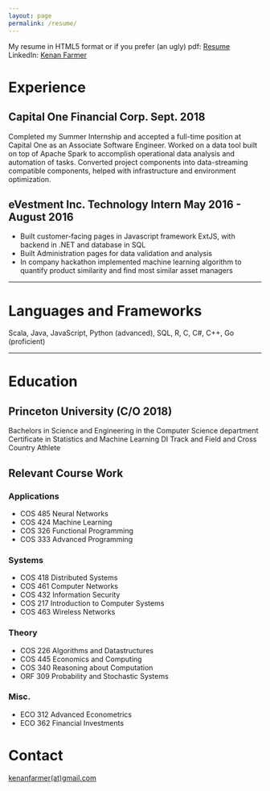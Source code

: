 ```yaml
---
layout: page
permalink: /resume/
---
```


My resume in HTML5 format or if you prefer (an ugly) pdf: <a href="{{ site.baseurl }}/resume.pdf">Resume</a>  
LinkedIn: [Kenan Farmer](www.linkedin.com/in/kenan-j-farmer)

# Experience
## Capital One Financial Corp.    Sept. 2018
Completed my Summer Internship and accepted a full-time position at Capital One as an Associate Software Engineer.
Worked on a data tool built on top of Apache Spark to accomplish operational data analysis and automation of tasks.
Converted project components into data-streaming compatible components, helped with infrastructure and environment optimization.

## eVestment Inc. Technology Intern 	     May 2016 - August 2016
* Built customer-facing pages in Javascript framework ExtJS, with backend in .NET and database in SQL  
* Built Administration pages for data validation and analysis  
* In company hackathon implemented machine learning algorithm to quantify product similarity and find most similar asset managers  

<hr>

# Languages and Frameworks
<!-- TODO -->
Scala, Java,  JavaScript,  Python (advanced), SQL, R, C, C#, C++, Go (proficient)

<hr>

# Education
## Princeton University (C/O 2018)
Bachelors in Science and Engineering in the Computer Science department
Certificate in Statistics and Machine Learning
DI Track and Field and Cross Country Athlete

## Relevant Course Work
### Applications
- COS 485 Neural Networks
- COS 424 Machine Learning
- COS 326 Functional Programming
- COS 333 Advanced Programming

### Systems
- COS 418 Distributed Systems
- COS 461 Computer Networks
- COS 432 Information Security
- COS 217 Introduction to Computer Systems
- COS 463 Wireless Networks

### Theory
- COS 226 Algorithms and Datastructures
- COS 445 Economics and Computing
- COS 340 Reasoning about Computation
- ORF 309 Probability and Stochastic Systems

### Misc.
- ECO 312 Advanced Econometrics
- ECO 362 Financial Investments

<!-- ## Projects
___ -->

# Contact
[kenanfarmer(at)gmail.com](mailto:kenanfarmer@gmail.com)
